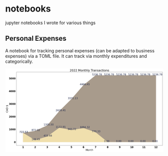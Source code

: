 # notebooks
jupyter notebooks I wrote for various things

## Personal Expenses
A notebook for tracking personal expenses (can be adapted to business expenses)
via a TOML file.
It can track via monthly expenditures and categorically.

![Alt text](personal_expenses_graph_001.png?raw=true "Personal expenses")

